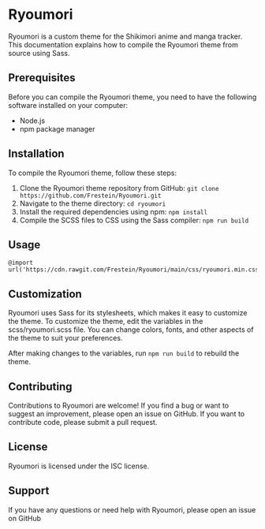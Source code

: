 # Ryoumori
Ryoumori is a custom theme for the Shikimori anime and manga tracker. This documentation explains how to compile the Ryoumori theme from source using Sass.

## Prerequisites

Before you can compile the Ryoumori theme, you need to have the following software installed on your computer:

- Node.js
- npm package manager

## Installation

To compile the Ryoumori theme, follow these steps:

1. Clone the Ryoumori theme repository from GitHub: `git clone https://github.com/Frestein/Ryoumori.git`
2. Navigate to the theme directory: `cd ryoumori`
3. Install the required dependencies using npm: `npm install`
4. Compile the SCSS files to CSS using the Sass compiler: `npm run build`

## Usage

```
@import url('https://cdn.rawgit.com/Frestein/Ryoumori/main/css/ryoumori.min.css');
```

## Customization

Ryoumori uses Sass for its stylesheets, which makes it easy to customize the theme. To customize the theme, edit the variables in the scss/ryoumori.scss file. You can change colors, fonts, and other aspects of the theme to suit your preferences.

After making changes to the variables, run `npm run build` to rebuild the theme.

## Contributing

Contributions to Ryoumori are welcome! If you find a bug or want to suggest an improvement, please open an issue on GitHub. If you want to contribute code, please submit a pull request.

## License

Ryoumori is licensed under the ISC license.

## Support

If you have any questions or need help with Ryoumori, please open an issue on GitHub 

